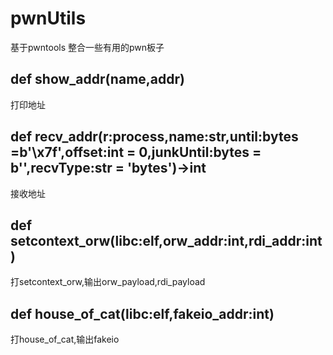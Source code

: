 # pwnUtils
基于pwntools
整合一些有用的pwn板子
## def show_addr(name,addr) 
打印地址

## def recv_addr(r:process,name:str,until:bytes =b'\x7f',offset:int = 0,junkUntil:bytes = b'',recvType:str = 'bytes')->int
接收地址

## def setcontext_orw(libc:elf,orw_addr:int,rdi_addr:int)
打setcontext_orw,输出orw_payload,rdi_payload

## def house_of_cat(libc:elf,fakeio_addr:int)
打house_of_cat,输出fakeio
